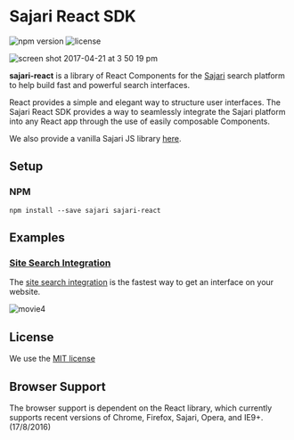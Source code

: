 # Sajari React SDK

![npm version](https://img.shields.io/npm/v/sajari-react.svg?style=flat-square) ![license](http://img.shields.io/badge/license-MIT-green.svg?style=flat-square)

![screen shot 2017-04-21 at 3 50 19 pm](https://cloud.githubusercontent.com/assets/2771466/25264438/4511938e-26aa-11e7-9999-53d638b98643.png)

**sajari-react** is a library of React Components for the [Sajari](https://www.sajari.com) search platform to help build fast and powerful search interfaces.

React provides a simple and elegant way to structure user interfaces. The Sajari React SDK provides a way to seamlessly integrate the Sajari platform into any React app through the use of easily composable Components.

We also provide a vanilla Sajari JS library [here](https://github.com/sajari/sajari-sdk-js/).

## Setup

### NPM

```
npm install --save sajari sajari-react
```

## Examples

### [Site Search Integration](./examples/basic-site-integration/)

The [site search integration](./examples/basic-site-integration/) is the fastest way to get an interface on your website.

![movie4](https://cloud.githubusercontent.com/assets/2771466/25263860/0d156f86-26a6-11e7-882c-5cab81c56921.gif)

## License

We use the [MIT license](./LICENSE)

## Browser Support

The browser support is dependent on the React library, which currently supports recent versions of Chrome, Firefox, Sajari, Opera, and IE9+. (17/8/2016)

